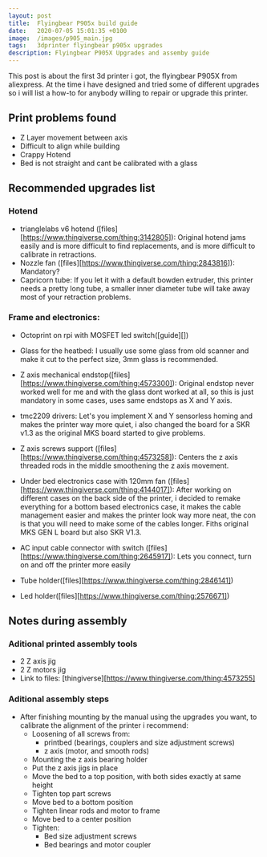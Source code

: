 ```yaml
---
layout: post
title:  Flyingbear P905x build guide
date:   2020-07-05 15:01:35 +0100
image:  /images/p905_main.jpg
tags:   3dprinter flyingbear p905x upgrades
description: Flyingbear P905X Upgrades and assemby guide
---
```

This post is about the first 3d printer i got, the flyingbear P905X from aliexpress. At the time i have designed and tried some of different upgrades so i will list a how-to for anybody willing to repair or upgrade this printer.

## Print problems found

- Z Layer movement between axis
- Difficult to align while building
- Crappy Hotend
- Bed is not straight and cant be calibrated with a glass

## Recommended upgrades list

### Hotend
- trianglelabs v6 hotend ([files][https://www.thingiverse.com/thing:3142805]): Original hotend jams easily and is more difficult to find replacements, and is more difficult to calibrate in retractions.
- Nozzle fan ([files][https://www.thingiverse.com/thing:2843816]): Mandatory?
- Capricorn tube: If you let it with a default bowden extruder, this printer needs a pretty long tube, a smaller inner diameter tube will take away most of your retraction problems.

### Frame and electronics:

- Octoprint on rpi with MOSFET led switch([guide][])

- Glass for the heatbed: I usually use some glass from old scanner and make it cut to the perfect size, 3mm glass is recommended.
- Z axis mechanical endstop([files][https://www.thingiverse.com/thing:4573300]): Original endstop never worked well for me and with the glass dont worked at all, so this is just mandatory in some cases, uses same endstops as X and Y axis.
- tmc2209 drivers: Let's you implement X and Y sensorless homing and makes the printer way more quiet, i also changed the board for a SKR v1.3 as the original MKS board started to give problems.
- Z axis screws support ([files][https://www.thingiverse.com/thing:4573258]): Centers the z axis threaded rods in the middle smoothening the z axis movement.
- Under bed electronics case with 120mm fan ([files][https://www.thingiverse.com/thing:4144017]): After working on different cases on the back side of the printer, i decided to remake everything for a bottom based electronics case, it makes the cable management easier and makes the printer look way more neat, the con is that you will need to make some of the cables longer. Fiths original MKS GEN L board but also SKR V1.3.
- AC input cable connector with switch ([files][https://www.thingiverse.com/thing:2645917]): Lets you connect, turn on and off the printer more easily
- Tube holder([files][https://www.thingiverse.com/thing:2846141])
- Led holder([files][https://www.thingiverse.com/thing:2576671])


## Notes during assembly

### Aditional printed assembly tools

- 2 Z axis jig
- 2 Z motors jig
- Link to files: [thingiverse][https://www.thingiverse.com/thing:4573255]

### Aditional assembly steps

- After finishing mounting by the manual using the upgrades you want, to calibrate the alignment of the printer i recommend:
  - Loosening of all screws from:
    -  printbed (bearings, couplers and size adjustment screws)
    -  z axis (motor, and smooth rods)
  - Mounting the z axis bearing holder
  - Put the z axis jigs in place
  - Move the bed to a top position, with both sides exactly at same height
  - Tighten top part screws
  - Move bed to a bottom position
  - Tighten linear rods and motor to frame
  - Move bed to a center position
  - Tighten:
    - Bed size adjustment screws
    - Bed bearings and motor coupler



